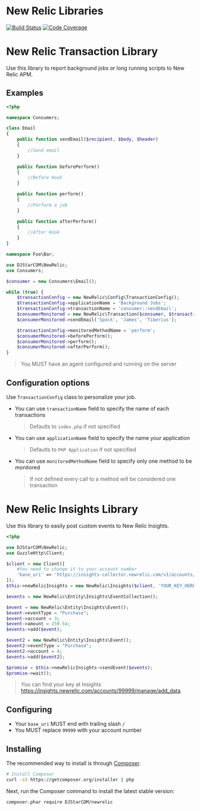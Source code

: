 New Relic Libraries
==========================

[![Build Status](https://travis-ci.org/DJStarCOM/newrelic.svg?branch=master)](https://travis-ci.org/DJStarCOM/newrelic)
[![Code Coverage](https://scrutinizer-ci.com/g/DJStarCOM/newrelic/badges/coverage.png?b=master)](https://scrutinizer-ci.com/g/DJStarCOM/newrelic/?branch=master)

New Relic Transaction Library
==========================

Use this library to report background jobs or long running scripts to New Relic APM.

## Examples

```php
<?php

namespace Consumers;

class Email
{
    public function sendEmail($recipient, $body, $header)
    {
        //Send email
    }

    public function beforePerform()
    {
        //Before Hook
    }

    public function perform()
    {
        //Perform a job
    }

    public function afterPerform()
    {
        //After Hook
    }
}

namespace Foo\Bar;

use DJStarCOM\NewRelic;
use Consumers;

$consumer = new Consumers\Email();

while (true) {
    $transactionConfig = new NewRelic\Config\TransactionConfig();
    $transactionConfig->applicationName = 'Background Jobs';
    $transactionConfig->transactionName = 'consumer::sendEmail';
    $consumerMonitored = new NewRelic\Transaction($consumer, $transactionConfig);
    $consumerMonitored->sendEmail('Spock', 'James', 'Tiberius');

    $transactionConfig->monitoredMethodName = 'perform';
    $consumerMonitored->beforePerform();
    $consumerMonitored->perform();
    $consumerMonitored->afterPerform();
}
```

> You MUST have an agent configured and running on the server

## Configuration options

Use `TransactionConfig` class to personalize your job.

- You can use `transactionName` field to specify the name of each transactions
    > Defaults to `index.php` if not specified

- You can use `applicationName` field to specify the name your application
    > Defaults to `PHP Application` if not specified

- You can use `monitoredMethodName` field to specify only one method to be monitored
    > If not defined every call to a method will be considered one transaction

New Relic Insights Library
==========================

Use this library to easily post custom events to New Relic Insights.

```php
<?php

use DJStarCOM\NewRelic;
use GuzzleHttp\Client;

$client = new Client([
    #You need to change it to your account number
    'base_uri' => 'https://insights-collector.newrelic.com/v1/accounts/99999/'
]);
$this->newRelicInsights = new NewRelic\Insights($client, 'YOUR_KEY_HERE');

$events = new NewRelic\Entity\Insights\EventCollection();

$event = new NewRelic\Entity\Insights\Event();
$event->eventType = "Purchase";
$event->account = 3;
$event->amount = 259.54;
$events->add($event);

$event2 = new NewRelic\Entity\Insights\Event();
$event2->eventType = "Purchase";
$event2->account = 4;
$events->add($event2);

$promise = $this->newRelicInsights->sendEvent($events);
$promise->wait();
```

> You can find your key at Insights https://insights.newrelic.com/accounts/99999/manage/add_data

## Configuring

* Your `base_uri` MUST end with trailing slash `/`
* You MUST replace `99999` with your account number

## Installing

The recommended way to install is through
[Composer](http://getcomposer.org).

```bash
# Install Composer
curl -sS https://getcomposer.org/installer | php
```

Next, run the Composer command to install the latest stable version:

```bash
composer.phar require DJStarCOM/newrelic
```
